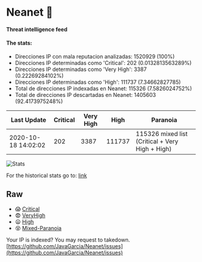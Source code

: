 # Neanet :hocho:
#### Threat intelligence feed
#### The stats:

- Direcciones IP con mala reputacion analizadas: 1520929 (100%)
- Direcciones IP determinadas como 'Critical':  202 (0.0132813563289%)
- Direcciones IP determinadas como 'Very High':  3387 (0.22269284102%)
- Direcciones IP determinadas como 'High':  111737 (7.34662827785)
- Total de direcciones IP indexadas en Neanet:  115326 (7.5826024752%)
- Total de direcciones IP descartadas en Neanet:  1405603 (92.4173975248%)

| Last Update | Critical | Very High | High | Paranoia |
| --- | --- | --- | --- | --- |
| 2020-10-18 14:02:02 | 202 | 3387 | 111737 | 115326 mixed list (Critical + Very High + High)|

![Stats](https://docs.google.com/spreadsheets/d/e/2PACX-1vSnaNMIXVabIpDJjufMlzH7poXnshF3mgd8Is1g9ytUEzVsP5my4Trn8f-xkoLLQ38xpL3HtmUexLo6/pubchart?oid=501124687&format=image)

For the historical stats go to: [link](/stats.csv)
## Raw
- :scream: [Critical](https://raw.githubusercontent.com/JavaGarcia/Neanet/master/blacklists/neanet_critical.txt)
- :fearful: [VeryHigh](https://raw.githubusercontent.com/JavaGarcia/Neanet/master/blacklists/neanet_veryHigh.txtt)
- :frowning: [High](https://raw.githubusercontent.com/JavaGarcia/Neanet/master/blacklists/neanet_high.txt)
- :dizzy_face: [Mixed-Paranoia](https://raw.githubusercontent.com/JavaGarcia/Neanet/master/blacklists/neanet_all.txt)


Your IP is indexed? You may request to takedown. [https://github.com/JavaGarcia/Neanet/issues](https://github.com/JavaGarcia/Neanet/issues)

























































































































































































































































































































































































































































































































































































































































































































































































































































































































































































































































































































































































































































































































































































































































































































































